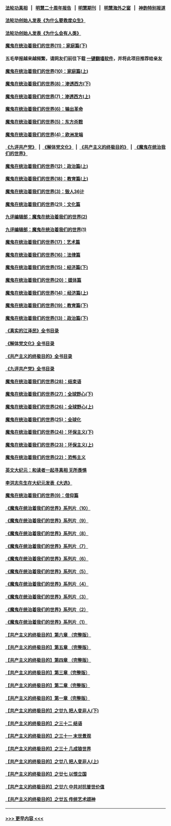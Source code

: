 #### [法轮功真相](https://github.com/gfw-breaker/truth/blob/master/README.md?t=0) &nbsp;&nbsp;|&nbsp;&nbsp; [明慧二十周年报告](https://github.com/gfw-breaker/mh-reports/blob/master/README.md?t=0) &nbsp;&nbsp;|&nbsp;&nbsp;[明慧期刊](https://github.com/gfw-breaker/mh-qikan) &nbsp;&nbsp;|&nbsp;&nbsp; [明慧海外之窗](https://github.com/gfw-breaker/mh-news/blob/master/README.md?t=0) &nbsp;&nbsp;|&nbsp;&nbsp; [神韵特别报道](https://github.com/gfw-breaker/mh-news/blob/master/shenyun.md?t=0)
#### [法轮功创始人发表《为什么要救度众生》](../pages/nsc422/n13975246.md?t=04300943) 
#### [法轮功创始人发表《为什么会有人类》](../pages/nsc422/n13912117.md?t=04300943) 
#### [魔鬼在统治着我们的世界(11)：家庭篇(下)](../pages/nsc422/n10440961.md?t=04300943) 
#### 五毛举报越来越频繁，请网友们前往下载 [一键翻墙软件](https://github.com/gfw-breaker/ssr-accounts)，并将此项目推荐给亲友
#### [魔鬼在统治着我们的世界(10)：家庭篇(上)](../pages/nsc422/n10435448.md?t=04300943) 
#### [魔鬼在统治着我们的世界(8)：渗透西方(下)](../pages/nsc422/n10429603.md?t=04300943) 
#### [魔鬼在统治着我们的世界(7)：渗透西方(上)](../pages/nsc422/n10426013.md?t=04300943) 
#### [魔鬼在统治着我们的世界(6)：输出革命](../pages/nsc422/n10421536.md?t=04300943) 
#### [魔鬼在统治着我们的世界(5)：东方杀戮](../pages/nsc422/n10417707.md?t=04300943) 
#### [魔鬼在统治着我们的世界(4)：欧洲发端](../pages/nsc422/n10414890.md?t=04300943) 
#### [《九评共产党》](https://github.com/begood0513/9ping.md/blob/master/README.md) &nbsp;|&nbsp; [《解体党文化》](../../../../jtdwh.md/blob/master/README.md)  &nbsp;|&nbsp; [《共产主义的终极目的》](../../../../gczydzjmd.md/blob/master/README.md) &nbsp;|&nbsp; [《魔鬼在统治我们的世界》](../../../../mgztzwmdsj.md/blob/master/README.md) 
#### [魔鬼在统治着我们的世界(12)：政治篇(上)](../pages/nsc422/n10444576.md?t=04300943) 
#### [魔鬼在统治着我们的世界(18)：教育篇(上)](../pages/nsc422/n10526970.md?t=04300943) 
#### [魔鬼在统治着我们的世界(3)：毁人36计](../pages/nsc422/n10411583.md?t=04300943) 
#### [魔鬼在统治着我们的世界(21)：文化篇](../pages/nsc422/n10597706.md?t=04300943) 
#### [九评编辑部：魔鬼在统治着我们的世界(2)](../pages/nsc422/n10410036.md?t=04300943) 
#### [九评编辑部：魔鬼在统治着我们的世界(1)](../pages/nsc422/n10406825.md?t=04300943) 
#### [魔鬼在统治着我们的世界(17)：艺术篇](../pages/nsc422/n10499093.md?t=04300943) 
#### [魔鬼在统治着我们的世界(16)：法律篇](../pages/nsc422/n10485969.md?t=04300943) 
#### [魔鬼在统治着我们的世界(15)：经济篇(下)](../pages/nsc422/n10469975.md?t=04300943) 
#### [魔鬼在统治着我们的世界(20)：媒体篇](../pages/nsc422/n10586579.md?t=04300943) 
#### [魔鬼在统治着我们的世界(14)：经济篇(上)](../pages/nsc422/n10457370.md?t=04300943) 
#### [魔鬼在统治着我们的世界(19)：教育篇(下)](../pages/nsc422/n10564808.md?t=04300943) 
#### [魔鬼在统治着我们的世界(13)：政治篇(下)](../pages/nsc422/n10448270.md?t=04300943) 
#### [《真实的江泽民》全书目录](../pages/nsc422/n13721399.md?t=04300943) 
#### [《解体党文化》全书目录](../pages/nsc422/n13721157.md?t=04300943) 
#### [《共产主义的终极目的》全书目录](../pages/nsc422/n13721048.md?t=04300943) 
#### [《九评共产党》全书目录](../pages/nsc422/n13708085.md?t=04300943) 
#### [魔鬼在统治着我们的世界(28)：结束语](../pages/nsc422/n10936246.md?t=04300943) 
#### [魔鬼在统治着我们的世界(27)：全球野心(下)](../pages/nsc422/n10928319.md?t=04300943) 
#### [魔鬼在统治着我们的世界(26)：全球野心(上)](../pages/nsc422/n10900318.md?t=04300943) 
#### [魔鬼在统治着我们的世界(25)：全球化](../pages/nsc422/n10788205.md?t=04300943) 
#### [魔鬼在统治着我们的世界(24)：环保主义(下)](../pages/nsc422/n10695307.md?t=04300943) 
#### [魔鬼在统治着我们的世界(23)：环保主义(上)](../pages/nsc422/n10688613.md?t=04300943) 
#### [魔鬼在统治着我们的世界(22)：恐怖主义](../pages/nsc422/n10614727.md?t=04300943) 
#### [英文大纪元：和读者一起寻真相 无所畏惧](../pages/nsc422/n12542027.md?t=04300943) 
#### [李洪志先生在大纪元发表《大选》](../pages/nsc422/n12534746.md?t=04300943) 
#### [魔鬼在统治着我们的世界(9)：信仰篇](../pages/nsc422/n10432159.md?t=04300943) 
#### [《魔鬼在统治着我们的世界》系列片（10）](../pages/nsc422/n12292670.md?t=04300943) 
#### [《魔鬼在统治着我们的世界》系列片（9）](../pages/nsc422/n12290859.md?t=04300943) 
#### [《魔鬼在统治着我们的世界》系列片（8）](../pages/nsc422/n12287445.md?t=04300943) 
#### [《魔鬼在统治着我们的世界》系列片（7）](../pages/nsc422/n12283425.md?t=04300943) 
#### [《魔鬼在统治着我们的世界》系列片（6）](../pages/nsc422/n12282314.md?t=04300943) 
#### [《魔鬼在统治着我们的世界》系列片（5）](../pages/nsc422/n12281419.md?t=04300943) 
#### [《魔鬼在统治着我们的世界》系列片（4）](../pages/nsc422/n12274024.md?t=04300943) 
#### [《魔鬼在统治着我们的世界》系列片（3）](../pages/nsc422/n12271322.md?t=04300943) 
#### [《魔鬼在统治着我们的世界》系列片（2）](../pages/nsc422/n12269049.md?t=04300943) 
#### [《魔鬼在统治着我们的世界》系列片（1）](../pages/nsc422/n12267575.md?t=04300943) 
#### [【共产主义的终极目的】第六章 （完整版）](../pages/nsc422/n11428913.md?t=04300943) 
#### [【共产主义的终极目的】第五章 （完整版）](../pages/nsc422/n11428912.md?t=04300943) 
#### [【共产主义的终极目的】第四章 （完整版）](../pages/nsc422/n11428907.md?t=04300943) 
#### [【共产主义的终极目的】第三章（完整版）](../pages/nsc422/n11428848.md?t=04300943) 
#### [【共产主义的终极目的】第二章（完整版）](../pages/nsc422/n11428831.md?t=04300943) 
#### [【共产主义的终极目的】第一章（完整版）](../pages/nsc422/n11417651.md?t=04300943) 
#### [【共产主义的终极目的】之廿九 把人变非人(下)](../pages/nsc422/n11344140.md?t=04300943) 
#### [【共产主义的终极目的】之三十二 结语](../pages/nsc422/n11360535.md?t=04300943) 
#### [【共产主义的终极目的】之三十一 末世景观](../pages/nsc422/n11351129.md?t=04300943) 
#### [【共产主义的终极目的】之三十 几成狼世界](../pages/nsc422/n11348280.md?t=04300943) 
#### [【共产主义的终极目的】之廿八 把人变非人(上)](../pages/nsc422/n11340492.md?t=04300943) 
#### [【共产主义的终极目的】之廿七 以恨立国](../pages/nsc422/n11336944.md?t=04300943) 
#### [【共产主义的终极目的】之廿六 中共对抗普世价值](../pages/nsc422/n11324785.md?t=04300943) 
#### [【共产主义的终极目的】之廿五 传统艺术颂神](../pages/nsc422/n11296396.md?t=04300943) 

----
#### [ >>> 更早内容 <<< ](../indexes/nsc422-earlier.md)
